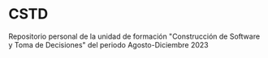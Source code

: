 # CSTD
Repositorio personal de la unidad de formación "Construcción de Software y Toma de Decisiones" del periodo Agosto-Diciembre 2023
